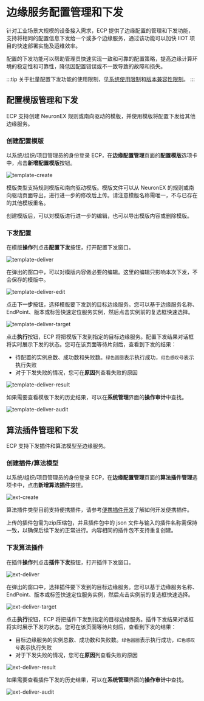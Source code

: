 # 边缘服务配置管理和下发

针对工业场景大规模的设备接入需求，ECP 提供了边缘配置的管理和下发功能，支持将相同的配置信息下发给一个或多个边缘服务，通过该功能可以加快 IIOT 项目的快速部署实施及运维效率。   

配置的下发功能可以帮助管理员快速实现一致和可靠的配置策略，提高边缘计算环境的稳定性和可靠性，降低因配置错误或不一致导致的故障和损失。  

:::tip
关于批量配置下发功能的使用限制，见[系统使用限制](../others/known_limitations)和[版本兼容性限制](../others/version_limitations)。
:::

## 配置模版管理和下发

ECP 支持创建 NeuronEX 规则或南向驱动的模版，并使用模版将配置下发给其他边缘服务。

### 创建配置模版

以系统/组织/项目管理员的身份登录 ECP，在**边缘配置管理**页面的**配置模版**选项卡中，点击**新增配置模版**按钮。

![template-create](./_assets/edge-template-create.png)

模版类型支持规则模版和南向驱动模版。模版文件可以从 NeuronEX 的规则或南向驱动页面导出，进行进一步的修改后上传。请注意模版名称需唯一，不与已存在的其他模板重名。

创建模版后，可以对模版进行进一步的编辑，也可以导出模版内容或删除模版。

### 下发配置

在模版**操作**列点击**配置下发**按钮，打开配置下发窗口。

![template-deliver](./_assets/edge-template-deliver.png)

在弹出的窗口中，可以对模版内容做必要的编辑。这里的编辑只影响本次下发，不会保存的模版中。

![template-deliver-edit](./_assets/edge-template-deliver-1.png)

点击**下一步**按钮，选择模版要下发到的目标边缘服务。您可以基于边缘服务名称、EndPoint、版本或标签快速定位服务实例，然后点击实例前的复选框快速选择。

![template-deliver-target](./_assets/edge-template-deliver-2.png)

点击**执行**按钮，ECP 将把模版下发到指定的目标边缘服务。配置下发结果对话框将实时展示下发的状态。您可在该页面等待片刻后，查看到下发的结果：

- 待配置的实例总数、成功数和失败数。`绿色圆圈`表示执行成功，`红色感叹号`表示执行失败
- 对于下发失败的情况，您可在**原因**列查看失败的原因

![template-deliver-result](./_assets/edge-template-deliver-3.png)

如果需要查看模版下发的历史结果，可以在**系统管理**界面的**操作审计**中查找。

![template-deliver-audit](./_assets/edge-template-deliver-audit.png)

## 算法插件管理和下发

ECP 支持下发插件和算法模型至边缘服务。

### 创建插件/算法模型

以系统/组织/项目管理员的身份登录 ECP，在**边缘配置管理**页面的**算法插件管理**选项卡中，点击**新增算法插件**按钮。

![ext-create](./_assets/edge-ext-create.png)

算法插件类型目前支持便携插件，请参考[便携插件开发](https://docs.emqx.com/zh/neuronex/latest/streaming-processing/extension.html#%E4%BE%BF%E6%90%BA%E6%8F%92%E4%BB%B6%E5%BC%80%E5%8F%91)了解如何开发便携插件。

上传的插件包需为zip压缩包，并且插件包中的 json 文件与输入的插件名称需保持一致，以确保后续下发的正常进行。内容相同的插件包不支持重复创建。

### 下发算法插件

在插件**操作**列点击**插件下发**按钮，打开插件下发窗口。

![ext-deliver](./_assets/edge-ext-deliver.png)

在弹出的窗口中，选择插件要下发到的目标边缘服务。您可以基于边缘服务名称、EndPoint、版本或标签快速定位服务实例，然后点击实例前的复选框快速选择。

![ext-deliver-target](./_assets/edge-ext-deliver-1.png)

点击**执行**按钮，ECP 将把插件下发到指定的目标边缘服务。插件下发结果对话框将实时展示下发的状态。您可在该页面等待片刻后，查看到下发的结果：

- 目标边缘服务的实例总数、成功数和失败数。`绿色圆圈`表示执行成功，`红色感叹号`表示执行失败
- 对于下发失败的情况，您可在**原因**列查看失败的原因

![ext-deliver-result](./_assets/edge-ext-deliver-2.png)

如果需要查看插件下发的历史结果，可以在**系统管理**界面的**操作审计**中查找。

![ext-deliver-audit](./_assets/edge-ext-deliver-audit.png)

